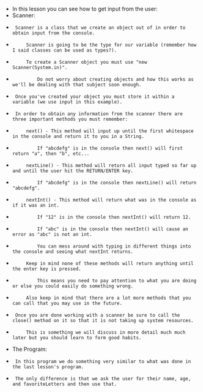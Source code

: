  * In this lesson you can see how to get input from the user:
 * 	Scanner:
 * 		Scanner is a class that we create an object out of in order to obtain input from the console.
 * 			Scanner is going to be the type for our variable (remember how I said classes can be used as types?).
 * 			To create a Scanner object you must use "new Scanner(System.in)".
 * 				Do not worry about creating objects and how this works as we'll be dealing with that subject soon enough.
 * 		Once you've created your object you must store it within a variable (we use input in this example).
 * 		In order to obtain any information from the scanner there are three important methods you must remember:
 * 			next() - This method will input up until the first whitespace in the console and return it to you in a String.
 * 				If "abcdefg" is in the console then next() will first return "a", then "b", etc...
 * 			nextLine() - This method will return all input typed so far up and until the user hit the RETURN/ENTER key.
 * 				If "abcdefg" is in the console then nextLine() will return "abcdefg".
 * 			nextInt() - This method will return what was in the console as if it was an int.
 * 				If "12" is in the console then nextInt() will return 12.
 * 				If "abc" is in the console then nextInt() will cause an error as "abc" is not an int.
 * 				You can mess around with typing in different things into the console and seeing what nextInt returns.
 * 			Keep in mind none of these methods will return anything until the enter key is pressed.
 * 				This means you need to pay attention to what you are doing or else you could easily do something wrong.
 * 			Also keep in mind that there are a lot more methods that you can call that you may use in the future.
 * 		Once you are done working with a scanner be sure to call the close() method on it so that it is not taking up system resources.
 * 			This is something we will discuss in more detail much much later but you should learn to form good habits.
 *	The Program:
 *		In this program we do something very similar to what was done in the last lesson's program.
 *		The only difference is that we ask the user for their name, age, and favoriteLetters and then use that.
